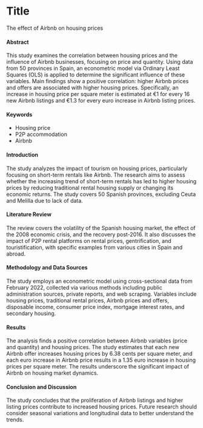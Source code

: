 # Title
The effect of Airbnb on housing prices

#### Abstract
This study examines the correlation between housing prices and the influence of Airbnb businesses, focusing on price and quantity. Using data from 50 provinces in Spain, an econometric model via Ordinary Least Squares (OLS) is applied to determine the significant influence of these variables. Main findings show a positive correlation: higher Airbnb prices and offers are associated with higher housing prices. Specifically, an increase in housing price per square meter is estimated at €1 for every 16 new Airbnb listings and €1.3 for every euro increase in Airbnb listing prices.

#### Keywords
- Housing price
- P2P accommodation
- Airbnb

#### Introduction
The study analyzes the impact of tourism on housing prices, particularly focusing on short-term rentals like Airbnb. The research aims to assess whether the increasing trend of short-term rentals has led to higher housing prices by reducing traditional rental housing supply or changing its economic returns. The study covers 50 Spanish provinces, excluding Ceuta and Melilla due to lack of data.

#### Literature Review
The review covers the volatility of the Spanish housing market, the effect of the 2008 economic crisis, and the recovery post-2016. It also discusses the impact of P2P rental platforms on rental prices, gentrification, and touristification, with specific examples from various cities in Spain and abroad.

#### Methodology and Data Sources
The study employs an econometric model using cross-sectional data from February 2022, collected via various methods including public administration sources, private reports, and web scraping. Variables include housing prices, traditional rental prices, Airbnb prices and offers, disposable income, consumer price index, mortgage interest rates, and secondary housing.

#### Results
The analysis finds a positive correlation between Airbnb variables (price and quantity) and housing prices. The study estimates that each new Airbnb offer increases housing prices by 6.38 cents per square meter, and each euro increase in Airbnb price results in a 1.35 euro increase in housing prices per square meter. The results underscore the significant impact of Airbnb on housing market dynamics.

#### Conclusion and Discussion
The study concludes that the proliferation of Airbnb listings and higher listing prices contribute to increased housing prices. Future research should consider seasonal variations and longitudinal data to better understand the trends.
